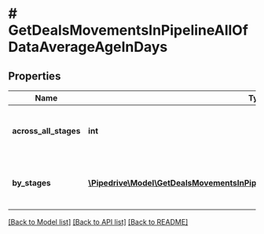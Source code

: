# # GetDealsMovementsInPipelineAllOfDataAverageAgeInDays

## Properties

Name | Type | Description | Notes
------------ | ------------- | ------------- | -------------
**across_all_stages** | **int** | The moved deals average age across all stages | [optional]
**by_stages** | [**\Pipedrive\Model\GetDealsMovementsInPipelineAllOfDataAverageAgeInDaysByStages[]**](GetDealsMovementsInPipelineAllOfDataAverageAgeInDaysByStages.md) | The moved deals average age by stages | [optional]

[[Back to Model list]](../../README.md#models) [[Back to API list]](../../README.md#endpoints) [[Back to README]](../../README.md)
